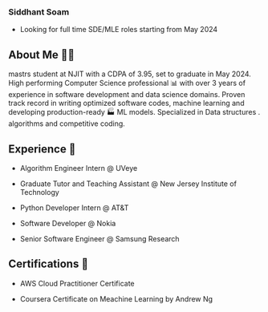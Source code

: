### Siddhant Soam

- Looking for full time SDE/MLE roles starting from May 2024
## About Me 🙋‍♂️

mastrs student at NJIT with a CDPA of 3.95, set to graduate in May 2024. High performing Computer Science professional 📊 with over 3 years of experience in software development and data science domains. Proven track record in writing optimized software codes, machine learning and developing production-ready 🏭 ML models. Specialized in Data structures . algorithms and competitive coding.

## Experience 💼

- Algorithm Engineer Intern @ UVeye

- Graduate Tutor and Teaching Assistant @ New Jersey Institute of Technology

- Python Developer Intern @  AT&T

- Software Developer @ Nokia

- Senior Software Engineer @ Samsung Research

## Certifications 🏅

- AWS Cloud Practitioner Certificate

- Coursera Certificate on Meachine Learning by Andrew Ng

